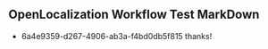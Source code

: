 ## OpenLocalization Workflow Test MarkDown
* 6a4e9359-d267-4906-ab3a-f4bd0db5f815 
thanks!<!--HONumber=Mar16_HO4-->

